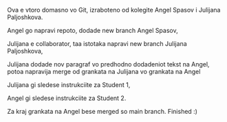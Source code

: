 Ova e vtoro domasno vo Git,
izraboteno od kolegite Angel Spasov i Julijana Paljoshkova.

Angel go napravi repoto, dodade new branch Angel Spasov,

Julijana e collaborator, taa istotaka napravi new branch Julijana Paljoshkova,

Julijana dodade nov paragraf vo predhodno dodadeniot tekst na Angel, potoa napravija merge od grankata na Julijana vo grankata na Angel

Julijana gi sledese instrukciite za Student 1,

Angel gi sledese instrukciite za Student 2.

Za kraj grankata na Angel bese merged so main branch. 
Finished :) 
